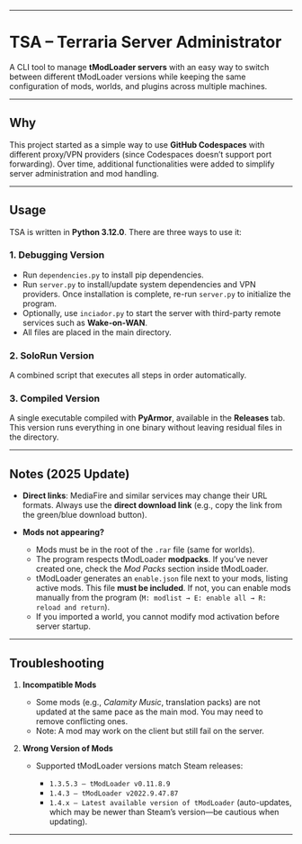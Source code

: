 
---

# TSA – Terraria Server Administrator

A CLI tool to manage **tModLoader servers** with an easy way to switch between different tModLoader versions while keeping the same configuration of mods, worlds, and plugins across multiple machines.

---

## Why

This project started as a simple way to use **GitHub Codespaces** with different proxy/VPN providers (since Codespaces doesn’t support port forwarding). Over time, additional functionalities were added to simplify server administration and mod handling.

---

## Usage

TSA is written in **Python 3.12.0**. There are three ways to use it:

### 1. Debugging Version

* Run `dependencies.py` to install pip dependencies.
* Run `server.py` to install/update system dependencies and VPN providers. Once installation is complete, re-run `server.py` to initialize the program.
* Optionally, use `inciador.py` to start the server with third-party remote services such as **Wake-on-WAN**.
* All files are placed in the main directory.

### 2. SoloRun Version

A combined script that executes all steps in order automatically.

### 3. Compiled Version

A single executable compiled with **PyArmor**, available in the **Releases** tab.
This version runs everything in one binary without leaving residual files in the directory.

---

## Notes (2025 Update)

* **Direct links**: MediaFire and similar services may change their URL formats. Always use the **direct download link** (e.g., copy the link from the green/blue download button).
* **Mods not appearing?**

  * Mods must be in the root of the `.rar` file (same for worlds).
  * The program respects tModLoader **modpacks**. If you’ve never created one, check the *Mod Packs* section inside tModLoader.
  * tModLoader generates an `enable.json` file next to your mods, listing active mods. This file **must be included**. If not, you can enable mods manually from the program (`M: modlist → E: enable all → R: reload and return`).
  * If you imported a world, you cannot modify mod activation before server startup.

---

## Troubleshooting

1. **Incompatible Mods**

   * Some mods (e.g., *Calamity Music*, translation packs) are not updated at the same pace as the main mod. You may need to remove conflicting ones.
   * Note: A mod may work on the client but still fail on the server.

2. **Wrong Version of Mods**

   * Supported tModLoader versions match Steam releases:

     * `1.3.5.3 – tModLoader v0.11.8.9`
     * `1.4.3 – tModLoader v2022.9.47.87`
     * `1.4.x – Latest available version of tModLoader` (auto-updates, which may be newer than Steam’s version—be cautious when updating).

---




